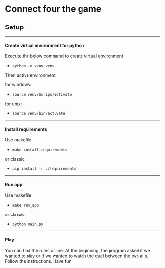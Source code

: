 # Connect four the game

## Setup

-----------------------------------------------------------------
#### Create virtual environment for python
Execute the below command to create virtual environment
- ``` python -m venv venv ```

Then active environment:

for windows:
- ```source venv/Scrips/activate```

for unix:
- ```source venv/bin/activate```
-----------------------------------------------------------------
#### Install requirements
Use makefile
- ```make install_requirements```

or classic
- ```pip install -r ./requirements```
-----------------------------------------------------------------
#### Run app
Use makefile
- ```make run_app```

or classic
- ```python main.py```

-----------------------------------------------------------------
#### Play
You can find the rules online. At the beginning, 
the program asked if we wanted to play or if we wanted 
to watch the duel between the two ai's. Follow the instructions.
Have fun
